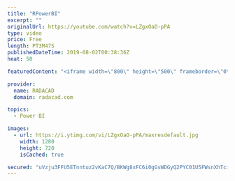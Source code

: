 ```yaml
---
title: "RPowerBI"
excerpt: ""
originalUrl: https://youtube.com/watch?v=LZgxOaO-pPA
type: video
price: Free
length: PT3M47S
publishedDateTime: 2019-08-02T00:38:36Z
heat: 50

featuredContent: "<iframe width=\"800\" height=\"500\" frameborder=\"0\" src=\"https://www.youtube.com/embed/LZgxOaO-pPA\" allow=\"accelerometer; autoplay; encrypted-media; gyroscope; picture-in-picture\" allowfullscreen></iframe>"

provider:
  name: RADACAD
  domain: radacad.com

topics:
  - Power BI

images:
  - url: https://i.ytimg.com/vi/LZgxOaO-pPA/maxresdefault.jpg
    width: 1280
    height: 720
    isCached: true

secured: "uVzju3FFU5ETnntuz2vKaC7Q/BKWg8xFC6i0gGsWDGyQ2PYC01U5FWsnXhTci/rBV529JKP5bY/QrM84w5tSOvztdY1tUCSdc/BNkSwpyq6eBeN7D9NxoI+TutUFcyCI41nrrtHUQqWU2aLtd2eyg7W1ZfFh9cQ3Nx3jf2jW+lAbr3mGBRw3qNAEvGy5Y6DoTWDVwtTzpC6VAcnoD8hutez6b9Vs26IOnFyImZzfDbQUfCzlzU/lrm1PxRDMAk2KdZmSt15cE8oLcctcjMSSygh7XwT2a5aAdwelyjucmShCqIY1ecmhNA8WOqVHs57PzRKNt+uh1IhdS8BkFm3N2A4aRn/WlktekNFfHjEvnLVGGd5MWmE80DwSYm5eEuXLdD4kop+Z/CSfBvJqx6wBsIEtVd5YbwkbPQJcybKH7zg=;dNa/0XFZXu1gV18qxRowng=="
---
```


